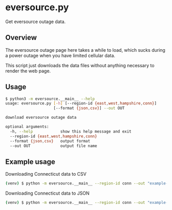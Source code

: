 # eversource.py

Get eversource outage data.


## Overview

The eversource outage page here takes a while to load, which sucks during a power outage when you have limited cellular data.

This script just downloads the data files without anything necessary to render the web page.

## Usage

```bash 
$ python3 -m eversource.__main__ --help
usage: eversource.py [-h] [--region-id {east,west,hampshire,conn}]
                     [--format {json,csv}] --out OUT

download eversource outage data

optional arguments:
  -h, --help            show this help message and exit
  --region-id {east,west,hampshire,conn}
  --format {json,csv}   output format
  --out OUT             output file name
```

## Example usage

Downloading Connecticut data to CSV 

```bash
(venv) $ python -m eversource.__main__ --region-id conn --out "example-output/conn.csv"
```

Downloading Connecticut data to JSON

```bash
(venv) $ python -m eversource.__main__ --region-id conn --out "example-output/conn.json" --format=json
```


